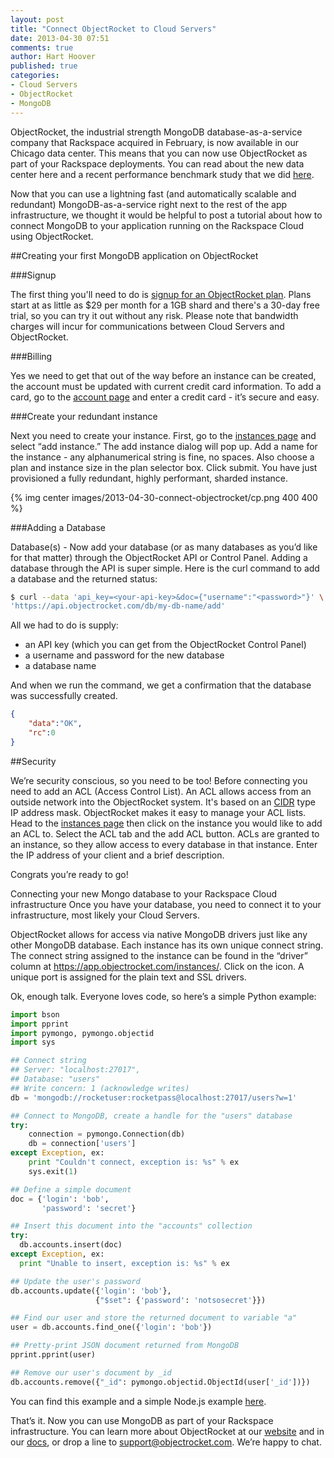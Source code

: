```yaml
---
layout: post
title: "Connect ObjectRocket to Cloud Servers"
date: 2013-04-30 07:51
comments: true
author: Hart Hoover
published: true
categories: 
- Cloud Servers
- ObjectRocket
- MongoDB
---
```

ObjectRocket, the industrial strength MongoDB database-as-a-service company that Rackspace acquired in February, is now available in our Chicago data center. This means that you can now use ObjectRocket as part of your Rackspace deployments. You can read about the new data center here and a recent performance benchmark study that we did [here](http://devops.rackspace.com/benchmarking-hosted-mongodb-services.html).

Now that you can use a lightning fast (and automatically scalable and redundant) MongoDB-as-a-service right next to the rest of the app infrastructure, we thought it would be helpful to post a tutorial about how to connect MongoDB to your application running on the Rackspace Cloud using ObjectRocket.<!--More-->

##Creating your first MongoDB application on ObjectRocket

###Signup

The first thing you'll need to do is [signup for an ObjectRocket plan](http://www.objectrocket.com/pricing). Plans start at as little as $29 per month for a 1GB shard and there's a 30-day free trial, so you can try it out without any risk. Please note that bandwidth charges will incur for communications between Cloud Servers and ObjectRocket.

###Billing

Yes we need to get that out of the way before an instance can be created, the account must be updated with current credit card information. To add a card, go to the [account page](https://app.objectrocket.com/account) and enter a credit card - it’s secure and easy.

###Create your redundant instance

Next you need to create your instance. First, go to the [instances page](https://app.objectrocket.com/instances) and select “add instance.” The add instance dialog will pop up. Add a name for the instance - any alphanumerical string is fine, no spaces. Also choose a plan and instance size in the plan selector box. Click submit. You have just provisioned a fully redundant, highly performant, sharded instance.

{% img center images/2013-04-30-connect-objectrocket/cp.png 400 400 %}

###Adding a Database

Database(s) - Now add your database (or as many databases as you’d like for that matter) through the ObjectRocket API or Control Panel. Adding a database through the API is super simple. Here is the curl command to add a database and the returned status:

```bash
$ curl --data 'api_key=<your-api-key>&doc={"username":"<password>"}' \
'https://api.objectrocket.com/db/my-db-name/add'
```

All we had to do is supply:

* an API key (which you can get from the ObjectRocket Control Panel)
* a username and password for the new database 
* a database name


And when we run the command, we get a confirmation that the database was successfully created.

```json
{
    "data":"OK", 
    "rc":0
}
```

##Security

We’re security conscious, so you need to be too! Before connecting you need to add an ACL (Access Control List). An ACL allows access from an outside network into the ObjectRocket system. It's based on an [CIDR](http://en.wikipedia.org/wiki/Classless_Inter-Domain_Routing) type IP address mask. ObjectRocket makes it easy to manage your ACL lists. Head to the [instances page](https://app.objectrocket.com/instances) then click on the instance you would like to add an ACL to. Select the ACL tab and the add ACL button. ACLs are granted to an instance, so they allow access to every database in that instance. Enter the IP address of your client and a brief description.

Congrats you’re ready to go!

Connecting your new Mongo database to your Rackspace Cloud infrastructure
Once you have your database, you need to connect it to your infrastructure, most likely your Cloud Servers.  

ObjectRocket allows for access via native MongoDB drivers just like any other MongoDB database. Each instance has its own unique connect string. The connect string assigned to the instance can be found in the “driver” column at <https://app.objectrocket.com/instances/>. Click on the icon. A unique port is assigned for the plain text and SSL drivers.    

Ok, enough talk. Everyone loves code, so here’s a simple Python example:

```python
import bson
import pprint
import pymongo, pymongo.objectid
import sys

## Connect string 
## Server: "localhost:27017", 
## Database: "users"
## Write concern: 1 (acknowledge writes)
db = 'mongodb://rocketuser:rocketpass@localhost:27017/users?w=1'

## Connect to MongoDB, create a handle for the "users" database
try:
    connection = pymongo.Connection(db)
    db = connection['users']
except Exception, ex:
    print "Couldn't connect, exception is: %s" % ex
    sys.exit(1)

## Define a simple document
doc = {'login': 'bob', 
       'password': 'secret'}

## Insert this document into the "accounts" collection
try:
  db.accounts.insert(doc)
except Exception, ex:
  print "Unable to insert, exception is: %s" % ex

## Update the user's password
db.accounts.update({'login': 'bob'}, 
                   {"$set": {'password': 'notsosecret'}})

## Find our user and store the returned document to variable "a"
user = db.accounts.find_one({'login': 'bob'})

## Pretty-print JSON document returned from MongoDB
pprint.pprint(user)

## Remove our user's document by _id
db.accounts.remove({"_id": pymongo.objectid.ObjectId(user['_id'])})
```

You can find this example and a simple Node.js example [here](http://docs.objectrocket.com/native).
 
That’s it. Now you can use MongoDB as part of your Rackspace infrastructure. You can learn more about ObjectRocket at our [website](http://www.objectrocket.com) and in our [docs](http://docs.objectrocket.com), or drop a line to <support@objectrocket.com>. We’re happy to chat.
